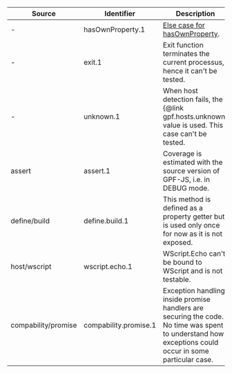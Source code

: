 Source | Identifier | Description
------ | ---------- | -----------
 - | hasOwnProperty.1 | [Else case for hasOwnProperty](https://github.com/gotwarlost/istanbul/blob/master/ignoring-code-for-coverage.md#ignore-an-else-path).
 - | exit.1 | Exit function terminates the current processus, hence it can't be tested.
 - | unknown.1 | When host detection fails, the {@link gpf.hosts.unknown} value is used. This case can't be tested. 
assert | assert.1 | Coverage is estimated with the source version of GPF-JS, i.e. in DEBUG mode.
define/build | define.build.1 | This method is defined as a property getter but is used only once for now as it is not exposed.
host/wscript | wscript.echo.1 | WScript.Echo can't be bound to WScript and is not testable.
compability/promise | compability.promise.1 | Exception handling inside promise handlers are securing the code. No time was spent to understand how exceptions could occur in some particular case.  
